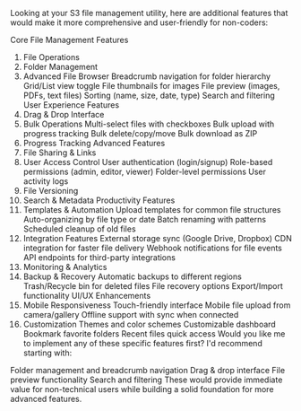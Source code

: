 Looking at your S3 file management utility, here are additional features that would make it more comprehensive and user-friendly for non-coders:

Core File Management Features

1. File Operations
2. Folder Management
3. Advanced File Browser
   Breadcrumb navigation for folder hierarchy
   Grid/List view toggle
   File thumbnails for images
   File preview (images, PDFs, text files)
   Sorting (name, size, date, type)
   Search and filtering
   User Experience Features
4. Drag & Drop Interface
5. Bulk Operations
   Multi-select files with checkboxes
   Bulk upload with progress tracking
   Bulk delete/copy/move
   Bulk download as ZIP
6. Progress Tracking
   Advanced Features
7. File Sharing & Links
8. User Access Control
   User authentication (login/signup)
   Role-based permissions (admin, editor, viewer)
   Folder-level permissions
   User activity logs
9. File Versioning
10. Search & Metadata
    Productivity Features
11. Templates & Automation
    Upload templates for common file structures
    Auto-organizing by file type or date
    Batch renaming with patterns
    Scheduled cleanup of old files
12. Integration Features
    External storage sync (Google Drive, Dropbox)
    CDN integration for faster file delivery
    Webhook notifications for file events
    API endpoints for third-party integrations
13. Monitoring & Analytics
14. Backup & Recovery
    Automatic backups to different regions
    Trash/Recycle bin for deleted files
    File recovery options
    Export/Import functionality
    UI/UX Enhancements
15. Mobile Responsiveness
    Touch-friendly interface
    Mobile file upload from camera/gallery
    Offline support with sync when connected
16. Customization
    Themes and color schemes
    Customizable dashboard
    Bookmark favorite folders
    Recent files quick access
    Would you like me to implement any of these specific features first? I'd recommend starting with:

Folder management and breadcrumb navigation
Drag & drop interface
File preview functionality
Search and filtering
These would provide immediate value for non-technical users while building a solid foundation for more advanced features.
